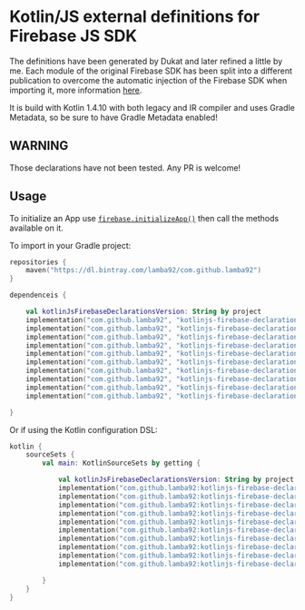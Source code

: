 # Kotlin/JS external definitions for Firebase JS SDK

The definitions have been generated by Dukat and later refined a little by me. Each module of the original Firebase SDK has been split into a different publication to overcome the automatic injection of the Firebase SDK when importing it, more information [here](https://discuss.kotlinlang.org/t/how-to-import-firebase-sdk-modules-separately-in-kotlin-js/16985/10?u=lamba92).

It is build with Kotlin 1.4.10 with both legacy and IR compiler and uses Gradle Metadata, so be sure to have Gradle Metadata enabled!

## WARNING

Those declarations have not been tested. Any PR is welcome!

## Usage

To initialize an App use [`firebase.initializeApp()`](/packages/core/src/main/kotlin/firebase/index.firebase.module_firebase.kt#L38) then call the methods available on it.
 
To import in your Gradle project:
```kotlin
repositories {
    maven("https://dl.bintray.com/lamba92/com.github.lamba92")
}

dependenceis {

    val kotlinJsFirebaseDeclarationsVersion: String by project 
    implementation("com.github.lamba92", "kotlinjs-firebase-declarations-analytics", kotlinJsFirebaseDeclarationsVersion)
    implementation("com.github.lamba92", "kotlinjs-firebase-declarations-auth", kotlinJsFirebaseDeclarationsVersion)
    implementation("com.github.lamba92", "kotlinjs-firebase-declarations-core", kotlinJsFirebaseDeclarationsVersion)
    implementation("com.github.lamba92", "kotlinjs-firebase-declarations-database", kotlinJsFirebaseDeclarationsVersion)
    implementation("com.github.lamba92", "kotlinjs-firebase-declarations-firestore", kotlinJsFirebaseDeclarationsVersion)
    implementation("com.github.lamba92", "kotlinjs-firebase-declarations-functions", kotlinJsFirebaseDeclarationsVersion)
    implementation("com.github.lamba92", "kotlinjs-firebase-declarations-messaging", kotlinJsFirebaseDeclarationsVersion)
    implementation("com.github.lamba92", "kotlinjs-firebase-declarations-performance", kotlinJsFirebaseDeclarationsVersion)
    implementation("com.github.lamba92", "kotlinjs-firebase-declarations-remoteconfig", kotlinJsFirebaseDeclarationsVersion)
    implementation("com.github.lamba92", "kotlinjs-firebase-declarations-storage", kotlinJsFirebaseDeclarationsVersion)

}
```

Or if using the Kotlin configuration DSL:
```kotlin
kotlin {
    sourceSets {
        val main: KotlinSourceSets by getting {

            val kotlinJsFirebaseDeclarationsVersion: String by project 
            implementation("com.github.lamba92:kotlinjs-firebase-declarations-analytics:$kotlinJsFirebaseDeclarationsVersion")
            implementation("com.github.lamba92:kotlinjs-firebase-declarations-auth:$kotlinJsFirebaseDeclarationsVersion")
            implementation("com.github.lamba92:kotlinjs-firebase-declarations-core:$kotlinJsFirebaseDeclarationsVersion")
            implementation("com.github.lamba92:kotlinjs-firebase-declarations-database:$kotlinJsFirebaseDeclarationsVersion")
            implementation("com.github.lamba92:kotlinjs-firebase-declarations-firestore:$kotlinJsFirebaseDeclarationsVersion")
            implementation("com.github.lamba92:kotlinjs-firebase-declarations-functions:$kotlinJsFirebaseDeclarationsVersion")
            implementation("com.github.lamba92:kotlinjs-firebase-declarations-messaging:$kotlinJsFirebaseDeclarationsVersion")
            implementation("com.github.lamba92:kotlinjs-firebase-declarations-performance:$kotlinJsFirebaseDeclarationsVersion")
            implementation("com.github.lamba92:kotlinjs-firebase-declarations-remoteconfig:$kotlinJsFirebaseDeclarationsVersion")
            implementation("com.github.lamba92:kotlinjs-firebase-declarations-storage:$kotlinJsFirebaseDeclarationsVersion")

        }
    }
}
```
